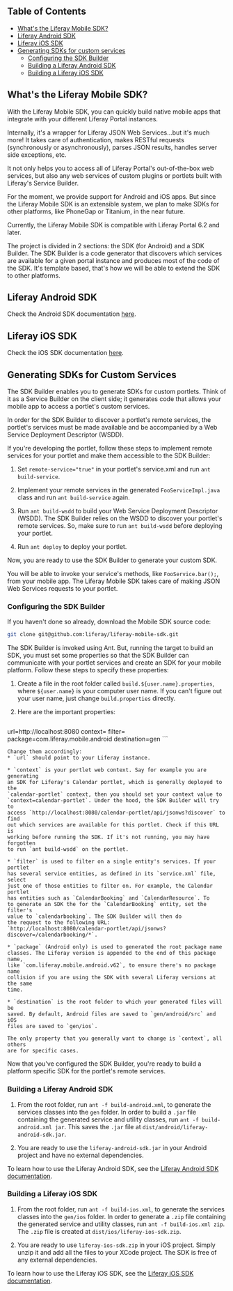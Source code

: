 ## Table of Contents

* [What's the Liferay Mobile SDK?](#whats-the-liferay-mobile-sdk)
* [Liferay Android SDK](android/README.md)
* [Liferay iOS SDK](ios/README.md)
* [Generating SDKs for custom services](#generating-sdks-for-custom-services)
	* [Configuring the SDK Builder](#configuring-the-sdk-builder)
	* [Building a Liferay Android SDK](#building-a-liferay-android-sdk)
	* [Building a Liferay iOS SDK](#building-a-liferay-android-sdk)

## What's the Liferay Mobile SDK?

With the Liferay Mobile SDK, you can quickly build native mobile apps that
integrate with your different Liferay Portal instances.

Internally, it's a wrapper for Liferay JSON Web Services...but it's much more!
It takes care of authentication, makes RESTful requests (synchronously or
asynchronously), parses JSON results, handles server side exceptions, etc.

It not only helps you to access all of Liferay Portal's out-of-the-box web
services, but also any web services of custom plugins or portlets
built with Liferay's Service Builder.

For the moment, we provide support for Android and iOS apps. But since the
Liferay Mobile SDK is an extensible system, we plan to make SDKs for
other platforms, like PhoneGap or Titanium, in the near future.

Currently, the Liferay Mobile SDK is compatible with Liferay Portal 6.2 and
later.

The project is divided in 2 sections: the SDK (for Android) and a SDK Builder.
The SDK Builder is a code generator that discovers which services are available
for a given portal instance and produces most of the code of the SDK. It's
template based, that's how we will be able to extend the SDK to other platforms.

## Liferay Android SDK

Check the Android SDK documentation [here](android/README.md).

## Liferay iOS SDK

Check the iOS SDK documentation [here](ios/README.md).

## Generating SDKs for Custom Services

The SDK Builder enables you to generate SDKs for custom portlets. Think of it as
a Service Builder on the client side; it generates code that allows your mobile
app to access a portlet's custom services.

In order for the SDK Builder to discover a portlet's remote services, the
portlet's services must be made available and be accompanied by a Web Service
Deployment Descriptor (WSDD).

If you're developing the portlet, follow these steps to implement remote
services for your portlet and make them accessible to the SDK Builder:

1. Set `remote-service="true"` in your portlet's service.xml and run `ant
build-service`.

2. Implement your remote services in the generated `FooServiceImpl.java` class
and run `ant build-service` again. 

3. Run `ant build-wsdd` to build your Web Service Deployment Descriptor (WSDD).
The SDK Builder relies on the WSDD to discover your portlet's remote services.
So, make sure to run `ant build-wsdd` before deploying your portlet.

4. Run `ant deploy` to deploy your portlet.

Now, you are ready to use the SDK Builder to generate your custom SDK.

You will be able to invoke your service's methods, like `FooService.bar();`,
from your mobile app. The Liferay Mobile SDK takes care of making JSON Web
Services requests to your portlet.

### Configuring the SDK Builder

If you haven't done so already, download the Mobile SDK source code:

```sh
git clone git@github.com:liferay/liferay-mobile-sdk.git
```

The SDK Builder is invoked using Ant. But, running the target to build an SDK,
you must set some properties so that the SDK Builder can communicate with your
portlet services and create an SDK for your mobile platform. Follow these steps
to specify these properties:

1. Create a file in the root folder called `build.${user.name}.properties`,
where `${user.name}` is your computer user name. If you can't figure out your
user name, just change `build.properties` directly.

2. Here are the important properties:

	```
url=http://localhost:8080
context=
filter=
package=com.liferay.mobile.android
destination=gen
	```

	Change them accordingly:
	* `url` should point to your Liferay instance.

	* `context` is your portlet web context. Say for example you are generating
	an SDK for Liferay's Calendar portlet, which is generally deployed to the
	`calendar-portlet` context, then you should set your context value to
	`context=calendar-portlet`. Under the hood, the SDK Builder will try to
	access `http://localhost:8080/calendar-portlet/api/jsonws?discover` to find
	out which services are available for this portlet. Check if this URL is
	working before running the SDK. If it's not running, you may have forgotten
	to run `ant build-wsdd` on the portlet.

	* `filter` is used to filter on a single entity's services. If your portlet
	has several service entities, as defined in its `service.xml` file, select
	just one of those entities to filter on. For example, the Calendar portlet
	has entities such as `CalendarBooking` and `CalendarResource`. To
	to generate an SDK the for the `CalendarBooking` entity, set the filter's
	value to `calendarbooking`. The SDK Builder will then do 
	the request to the following URL:
	`http://localhost:8080/calendar-portlet/api/jsonws?discover=/calendarbooking/*`.

	* `package` (Android only) is used to generated the root package name
	classes. The Liferay version is appended to the end of this package name,
	like `com.liferay.mobile.android.v62`, to ensure there's no package name
	collision if you are using the SDK with several Liferay versions at the same
	time.

	* `destination` is the root folder to which your generated files will be
	saved. By default, Android files are saved to `gen/android/src` and iOS
	files are saved to `gen/ios`.
	
	The only property that you generally want to change is `context`, all others
	are for specific cases.

Now that you've configured the SDK Builder, you're ready to build a platform
specific SDK for the portlet's remote services. 

### Building a Liferay Android SDK

1. From the root folder, run `ant -f build-android.xml`, to generate the
services classes into the `gen` folder. In order to build a `.jar` file
containing the generated service and utility classes, run `ant -f
build-android.xml jar`. This saves the `.jar` file at
`dist/android/liferay-android-sdk.jar`.

2. You are ready to use the `liferay-android-sdk.jar` in your Android project
and have no external dependencies.

To learn how to use the Liferay Android SDK, see the [Liferay Android SDK
documentation](android/README.md).

### Building a Liferay iOS SDK

1. From the root folder, run `ant -f build-ios.xml`, to generate the services
classes into the `gen/ios` folder. In order to generate a `.zip` file containing
the generated service and utility classes, run `ant -f build-ios.xml zip`. The
`.zip` file is created at `dist/ios/liferay-ios-sdk.zip`.

2. You are ready to use `liferay-ios-sdk.zip` in your iOS project. Simply unzip
it and add all the files to your XCode project. The SDK is free of any
external dependencies.

To learn how to use the Liferay iOS SDK, see the [Liferay iOS SDK
documentation](ios/README.md).